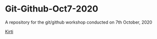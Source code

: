 # Git-Github-Oct7-2020
A repository for the git/github workshop conducted on 7th October, 2020 

[Kirti](https://www.linkedin.com/in/kirti-chand-74b7a21a4/)
